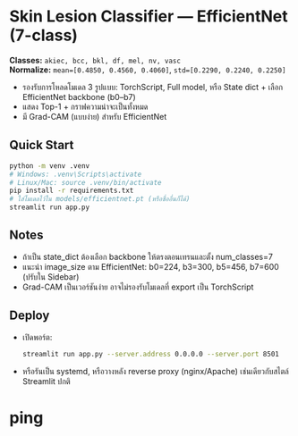 
# Skin Lesion Classifier — **EfficientNet** (7-class)

**Classes:** `akiec, bcc, bkl, df, mel, nv, vasc`  
**Normalize:** `mean=[0.4850, 0.4560, 0.4060]`, `std=[0.2290, 0.2240, 0.2250]`

- รองรับการโหลดโมเดล 3 รูปแบบ: TorchScript, Full model, หรือ State dict + เลือก EfficientNet backbone (b0–b7)
- แสดง Top-1 + กราฟความน่าจะเป็นทั้งหมด
- มี Grad-CAM (แบบง่าย) สำหรับ EfficientNet

## Quick Start
```bash
python -m venv .venv
# Windows: .venv\Scripts\activate
# Linux/Mac: source .venv/bin/activate
pip install -r requirements.txt
# ใส่โมเดลไว้ใน models/efficientnet.pt (หรือชื่ออื่นก็ได้)
streamlit run app.py
```

## Notes
- ถ้าเป็น state_dict ต้องเลือก backbone ให้ตรงตอนเทรนและตั้ง num_classes=7
- แนะนำ image_size ตาม EfficientNet: b0=224, b3=300, b5=456, b7=600 (ปรับใน Sidebar)
- Grad-CAM เป็นเวอร์ชันง่าย อาจไม่รองรับโมเดลที่ export เป็น TorchScript

## Deploy
- เปิดพอร์ต:
  ```bash
  streamlit run app.py --server.address 0.0.0.0 --server.port 8501
  ```
- หรือรันเป็น systemd, หรือวางหลัง reverse proxy (nginx/Apache) เช่นเดียวกับสไตล์ Streamlit ปกติ
# ping
